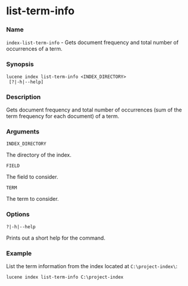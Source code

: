 # list-term-info

### Name

`index-list-term-info` - Gets document frequency and total number of occurrences of a term.

### Synopsis

<code>lucene index list-term-info <INDEX_DIRECTORY> <FIELD> <TERM> [?|-h|--help]</code>

### Description

Gets document frequency and total number of occurrences (sum of the term frequency for each document) of a term.

### Arguments

`INDEX_DIRECTORY`

The directory of the index.

`FIELD`

The field to consider.

`TERM`

The term to consider.

### Options

`?|-h|--help`

Prints out a short help for the command.

### Example

List the term information from the index located at `C:\project-index\`:

<code>lucene index list-term-info C:\project-index</code>

